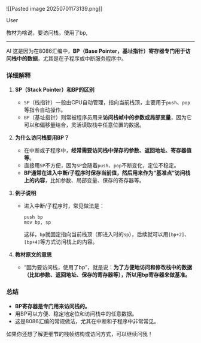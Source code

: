 ![[Pasted image 20250701173139.png]]

User

教材为啥说，要访问栈，使用了bp,

---
AI
这是因为在8086汇编中，**BP（Base Pointer，基址指针）寄存器专门用于访问栈中的数据**，尤其是在子程序或中断服务程序中。
### 详细解释

1. **SP（Stack Pointer）和BP的区别**  
   - `SP`（栈指针）一般由CPU自动管理，指向当前栈顶，主要用于`push`、`pop`等指令自动操作。
   - `BP`（基址指针）则常被程序员用来**访问栈帧中的参数或局部变量**，因为它可以和偏移量结合，灵活读取栈中任意位置的数据。

2. **为什么访问栈要用BP？**  
   - 在中断或子程序中，**经常需要访问栈中保存的参数、返回地址、寄存器值等**。
   - 直接用`SP`不方便，因为`SP`会随着`push`、`pop`不断变化，定位不稳定。
   - **BP通常在进入中断/子程序时保存当前值，然后用来作为“基准点”访问栈上的内容**，比如参数、局部变量、保存的寄存器等。

3. **例子说明**  
   - 进入中断/子程序时，常见做法是：
     ```assembly
     push bp
     mov bp, sp
     ```
     这样，`bp`就固定指向当前栈顶（即进入时的`sp`），后续就可以用`[bp+2]`、`[bp+4]`等方式访问栈上的内容。

4. **教材原文的意思**  
   - “因为要访问栈，使用了bp”，就是说：**为了方便地访问和修改栈中的数据（比如参数、返回地址、保存的寄存器等），所以用bp寄存器来做基准。**

### 总结
- **BP寄存器是专门用来访问栈的。**
- 用BP可以方便、稳定地定位和访问栈中的任意数据。
- 这是8086汇编的常规做法，尤其在中断和子程序中非常常见。

如果你还想了解更细节的栈帧结构或访问方式，可以继续问我！
